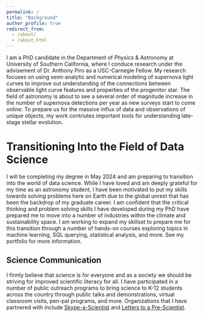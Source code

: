 ```yaml
---
permalink: /
title: "Background"
author_profile: true
redirect_from: 
  - /about/
  - /about.html
---
```


I am a PhD candidate in the Department of Physics & Astronomy at University of Southern California, where I conduce research under the advisement of Dr. Anthony Piro as a USC-Carnegie Fellow. My research focuses on using semi-analytic and numerical modeling of supernova light curves to improve out understanding of the connections between observable light curve features and properties of the progenitor star. The field of astronomy is about to see a several order of magnitude increase in the number of supernova detections per year as new surveys start to come online. To prepare us for the massive influx of data and observations of unique objects, my work contriutes important tools for understanding late-stage stellar evolution. 


Transitioning Into the Field of Data Science 
======
I will be completing my degree in May 2024 and am preparing to transition into the world of data science. While I have loved and am deeply grateful for my time as an astronomy student, I have been motivated to put my skills towards solving problems here on Earth due to the global unrest that has been the backdrop of my graduate career. I am confident that the critical thinking and problem solving skills I have developed during my PhD have prepared me to move into a number of industries within the climate and sustainability space. I am working to expand my skillset to prepare me for this transition through a number of hands-on courses exploring topics in machine learning, SQL querying, statistical analysis, and more. See my portfolio for more information. 

Science Communication
------
I firmly believe that science is for everyone and as a society we should be striving for improved scientific literacy for all. I have participated in a number of public outreach programs to bring science to K-12 students across the country through public talks and demonstrations, virtual classroom visits, pen-pal programs, and more. Organizations that I have partnered with include [Skype-a-Scientist](https://www.skypeascientist.com/) and [Letters to a Pre-Scientist](https://prescientist.org/). 
